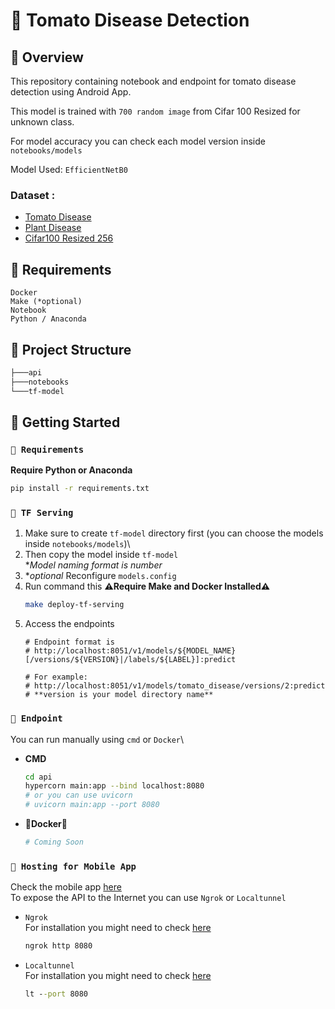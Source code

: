 # 🍅 Tomato Disease Detection

## 📌 Overview
This repository containing notebook and endpoint for tomato disease detection using Android App.

This model is trained with `700 random image` from Cifar 100 Resized for unknown class.

For model accuracy you can check each model version inside `notebooks/models`

Model Used: `EfficientNetB0`

### Dataset :
- [Tomato Disease](https://www.kaggle.com/datasets/charuchaudhry/plantvillage-tomato-leaf-dataset)
- [Plant Disease](https://www.kaggle.com/datasets/emmarex/plantdisease)
- [Cifar100 Resized 256](https://www.kaggle.com/datasets/ibraheemmoosa/cifar100-256x256)

## 📌 Requirements

```
Docker
Make (*optional)
Notebook
Python / Anaconda
```

## 📌 Project Structure
```bash
├───api
├───notebooks
└───tf-model
```

## 📌 Getting Started

### `📝 Requirements`
**Require Python or Anaconda**
```cmd
pip install -r requirements.txt
```

### `📝 TF Serving`
1. Make sure to create `tf-model` directory first (you can choose the models inside `notebooks/models`)\
2. Then copy the model inside `tf-model`\
   **Model naming format is number*
3. **optional* Reconfigure `models.config`
4. Run command this
**⚠️Require Make and Docker Installed⚠️**
    ```bash
    make deploy-tf-serving
    ```
5. Access the endpoints
    ```
    # Endpoint format is 
    # http://localhost:8051/v1/models/${MODEL_NAME}[/versions/${VERSION}|/labels/${LABEL}]:predict

    # For example:
    # http://localhost:8051/v1/models/tomato_disease/versions/2:predict
    # **version is your model directory name**
    ```

### `📝 Endpoint`
You can run manually using `cmd` or `Docker`\
- **CMD** 
  ```bash
  cd api
  hypercorn main:app --bind localhost:8080
  # or you can use uvicorn
  # uvicorn main:app --port 8080
  ```

- **🚧Docker🚧**
  ```bash
  # Coming Soon
  ```

### `📝 Hosting for Mobile App`
Check the mobile app [here](google.com)\
To expose the API to the Internet you can use `Ngrok` or `Localtunnel`

- `Ngrok`\
  For installation you might need to check [here](https://ngrok.com/download)
  ```cmd 
  ngrok http 8080
  ```
- `Localtunnel`\
  For installation you might need to check [here](https://localtunnel.github.io/www/)
  ```cmd
  lt --port 8080
  ```
